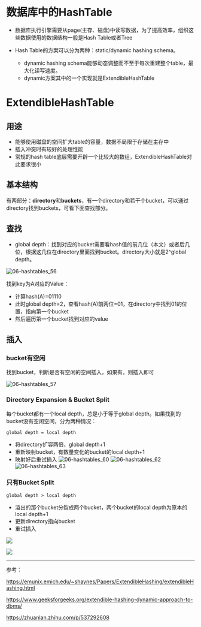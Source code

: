 # 数据库中的HashTable

- 数据库执行引擎需要从page(主存、磁盘)中读写数据，为了提高效率，组织这些数据使用的数据结构一般是Hash Table或者Tree

- Hash Table的方案可以分为两种：static/dynamic hashing schema。
  - dynamic hashing schema能够动态调整而不至于每次重建整个table，最大化读写速度。
  - dynamic方案其中的一个实现就是ExtendibleHashTable

# ExtendibleHashTable

## 用途

- 能够使用磁盘的空间扩大table的容量，数据不局限于存储在主存中
- 插入冲突时有较好的处理性能
- 常规的hash table底层需要开辟一个比较大的数组，ExtendibleHashTable对此要求很小

## 基本结构

有两部分：**directory**和**buckets**，有一个directory和若干个bucket，可以通过directory找到buckets，可看下面查找部分。

## 查找

- global depth：找到对应的bucket需要看hash值的前几位（本文）或者后几位，根据这几位在directory里面找到bucket。directory大小就是2^global depth。

![06-hashtables_56](ExtendibleHashTable/06-hashtables_56.JPG)

找到key为A对应的Value：

- 计算hash(A)=01110
- 此时global depth=2，查看hash(A)前两位=01，在directory中找到01的位置，指向第一个bucket
- 然后遍历第一个bucket找到对应的value

## 插入

### bucket有空闲

找到bucket，判断是否有空闲的空间插入，如果有，则插入即可

![06-hashtables_57](ExtendibleHashTable/06-hashtables_57.JPG)

### Directory Expansion & Bucket Split

每个bucket都有一个local depth，总是小于等于global depth。如果找到的bucket没有空闲空间，分为两种情况：

`global depth = local depth`

- 将directory扩容两倍，global depth+1
- 重新映射bucket，有数量变化的bucket的local depth+1
- 映射好后重试插入
  ![06-hashtables_60](ExtendibleHashTable/06-hashtables_60.JPG)
  ![06-hashtables_62](ExtendibleHashTable/06-hashtables_62.JPG)
  ![06-hashtables_63](ExtendibleHashTable/06-hashtables_63.JPG)

### 只有Bucket Split

`global depth > local depth`

- 溢出的那个bucket分裂成两个bucket，两个bucket的local depth为原本的local depth+1
- 更新directory指向bucket
- 重试插入

![](ExtendibleHashTable/hash93.png)

![](ExtendibleHashTable/hash101.png)





---

参考：

https://emunix.emich.edu/~shaynes/Papers/ExtendibleHashing/extendibleHashing.html

https://www.geeksforgeeks.org/extendible-hashing-dynamic-approach-to-dbms/

https://zhuanlan.zhihu.com/p/537292608
